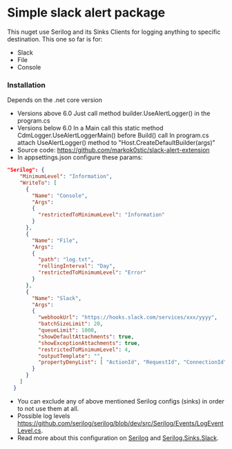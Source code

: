 # Simple slack alert package
This nuget use Serilog and its Sinks Clients for logging anything to specific destination.
This one so far is for: 
- Slack
- File
- Console

### Installation
Depends on the .net core version
- Versions above 6.0
  Just call method builder.UseAlertLogger() in the program.cs
- Versions below 6.0
  In a Main call this static method CdmLogger.UseAlertLoggerMain() before Build() call
  In program.cs attach UseAlertLogger() method to "Host.CreateDefaultBuilder(args)"
- Source code:
  https://github.com/markok0stic/slack-alert-extension
- In appsettings.json configure these params:
```JSON
"Serilog": {
    "MinimumLevel": "Information",
    "WriteTo": [
      {
        "Name": "Console",
        "Args":
        {
          "restrictedToMinimumLevel": "Information"
        }
      },
      {
        "Name": "File",
        "Args":
        {
          "path": "log.txt",
          "rollingInterval": "Day",
          "restrictedToMinimumLevel": "Error"
        }
      },
      {
        "Name": "Slack",
        "Args": 
        {
          "webhookUrl": "https://hooks.slack.com/services/xxx/yyyy",
          "batchSizeLimit": 20,
          "queueLimit": 1000,
          "showDefaultAttachments": true,
          "showExceptionAttachments": true,
          "restrictedToMinimumLevel": 4,
          "outputTemplate": "",
          "propertyDenyList": [ "ActionId", "RequestId", "ConnectionId" ]
        }
      }
    ]
  }
```
- You can exclude any of above mentioned Serilog configs (sinks) in order to not use them at all.
- Possible log levels https://github.com/serilog/serilog/blob/dev/src/Serilog/Events/LogEventLevel.cs.
- Read more about this configuration on [Serilog](https://serilog.net/) and [Serilog.Sinks.Slack](https://github.com/serilog-contrib/serilog-sinks-slackclient).
